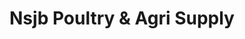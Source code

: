 ---
title: "Nsjb Poultry & Agri Supply"
url: /santa-maria/nsjb-poultry-and-agri-supply/
shop: pet
---
